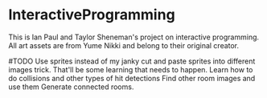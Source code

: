 # InteractiveProgramming
This is Ian Paul and Taylor Sheneman's project on interactive programming.
All art assets are from Yume Nikki and belong to their original creator.

#TODO
Use sprites instead of my janky cut and paste sprites into different images trick. That'll be some learning that needs to happen.
Learn how to do collisions and other types of hit detections
Find other room images and use them
Generate connected rooms.
